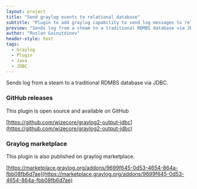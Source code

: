 ```yaml
---
layout: project
title: "Send graylog events to relational database"
subtitle: "Plugin to add graylog capability to send log messages to relational database (MySQL, PostgreSQL, etcz)"
preview: "Sends log from a steam to a traditional RDMBS database via JDBC."
author: "Ruslan Gainutdinov"
header-style: text
tags:
  - Graylog
  - Plugin
  - Java
  - JDBC
---
```


Sends log from a steam to a traditional RDMBS database via JDBC.

### GitHub releases

This plugin is open source and available on GitHub

[https://github.com/wizecore/graylog2-output-jdbc](https://github.com/wizecore/graylog2-output-jdbc)

### Graylog marketplace

This plugin is also published on graylog marketplace.

[https://marketplace.graylog.org/addons/9699f645-0d53-4654-864a-fbb08fb6d7ae](https://marketplace.graylog.org/addons/9699f645-0d53-4654-864a-fbb08fb6d7ae)
